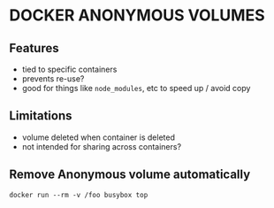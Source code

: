 # DOCKER ANONYMOUS VOLUMES

## Features

- tied to specific containers
- prevents re-use?
- good for things like `node_modules`, etc to speed up / avoid copy

## Limitations

- volume deleted when container is deleted
- not intended for sharing across containers?

## Remove Anonymous volume automatically

```console
docker run --rm -v /foo busybox top
```
